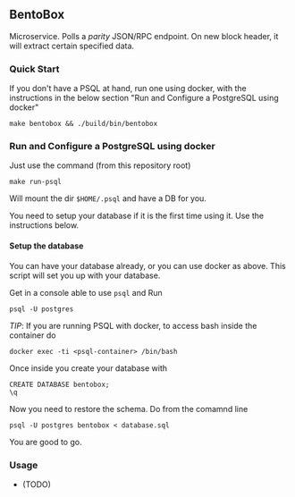 ## BentoBox

Microservice. Polls a *parity* JSON/RPC endpoint. On new block header,
it will extract certain specified data.

### Quick Start

If you don't have a PSQL at hand, run one using docker, with the instructions
in the below section "Run and Configure a PostgreSQL using docker"

	make bentobox && ./build/bin/bentobox

### Run and Configure a PostgreSQL using docker

Just use the command (from this repository root)

```
make run-psql
```

Will mount the dir `$HOME/.psql` and have a DB for you.

You need to setup your database if it is the first time using it.
Use the instructions below.

#### Setup the database

You can have your database already, or you can use docker as above.
This script will set you up with your database.

Get in a console able to use `psql` and Run

```
psql -U postgres
```

*TIP*: If you are running PSQL with docker,
to access bash inside the container do

```
docker exec -ti <psql-container> /bin/bash
```

Once inside you create your database with

```
CREATE DATABASE bentobox;
\q
```

Now you need to restore the schema. Do from the comamnd line

```
psql -U postgres bentobox < database.sql
```

You are good to go.

### Usage

* (TODO)